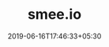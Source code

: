 ---
title: "smee.io"
date: 2019-06-16T17:46:33+05:30
type: "organisations"
org_name: "Probot"
repo_desc: "☁️📦 Webhook payload delivery service"
repo_link: https://github.com/probot/smee.io
---